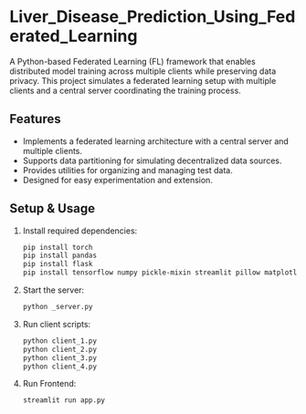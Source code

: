 # Liver_Disease_Prediction_Using_Federated_Learning


A Python-based Federated Learning (FL) framework that enables distributed model training across multiple clients while preserving data privacy. This project simulates a federated learning setup with multiple clients and a central server coordinating the training process.

## Features

- Implements a federated learning architecture with a central server and multiple clients.
- Supports data partitioning for simulating decentralized data sources.
- Provides utilities for organizing and managing test data.
- Designed for easy experimentation and extension.

## Setup & Usage

1. Install required dependencies:
   ```sh
   pip install torch
   pip install pandas
   pip install flask
   pip install tensorflow numpy pickle-mixin streamlit pillow matplotlib
   

   ```
2. Start the server:
   ```sh
   python _server.py
   ```
3. Run client scripts:
   ```sh
   python client_1.py 
   python client_2.py 
   python client_3.py 
   python client_4.py 
   ```
4. Run Frontend:
   ```sh
   streamlit run app.py
   ```
      



